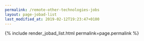 ```yaml
---
permalink: /remote-other-technologies-jobs
layout: page-jobad-list
last_modified_at: 2019-02-12T19:23:47+0100
---
```

{% include render_jobad_list.html permalink=page.permalink %}

